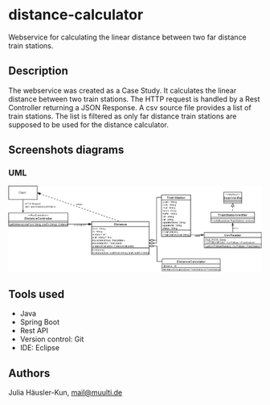 # distance-calculator
Webservice for calculating the linear distance between two far distance train stations.   
 
## Description
The webservice was created as a Case Study. It calculates the linear distance between two train stations. 
The HTTP request is handled by a Rest Controller returning a JSON Response. 
A csv source file provides a list of train stations. The list is filtered as only far distance train stations are supposed to be used for the distance calculator. 

## Screenshots diagrams
### UML
<img src="/Diagramm_distanceCalculator.png" width="800">


## Tools used

* Java 
* Spring Boot
* Rest API
* Version control: Git
* IDE: Eclipse


## Authors

Julia Häusler-Kun, mail@muulti.de



